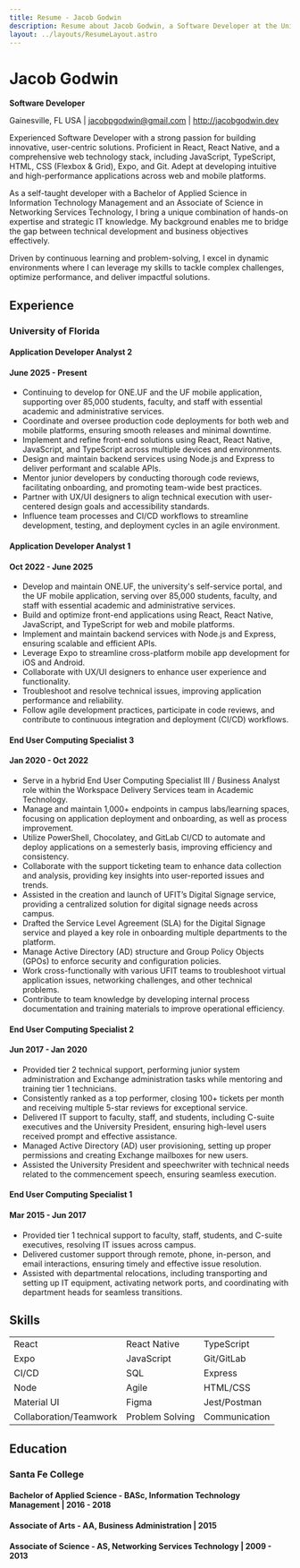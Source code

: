 ```yaml
---
title: Resume - Jacob Godwin
description: Resume about Jacob Godwin, a Software Developer at the University of Florida.
layout: ../layouts/ResumeLayout.astro
---
```


# Jacob Godwin

**Software Developer**

Gainesville, FL USA | jacobpgodwin@gmail.com | http://jacobgodwin.dev

Experienced Software Developer with a strong passion for building innovative, user-centric solutions. Proficient in React, React Native, and a comprehensive web technology stack, including JavaScript, TypeScript, HTML, CSS (Flexbox & Grid), Expo, and Git. Adept at developing intuitive and high-performance applications across web and mobile platforms.

As a self-taught developer with a Bachelor of Applied Science in Information Technology Management and an Associate of Science in Networking Services Technology, I bring a unique combination of hands-on expertise and strategic IT knowledge. My background enables me to bridge the gap between technical development and business objectives effectively.

Driven by continuous learning and problem-solving, I excel in dynamic environments where I can leverage my skills to tackle complex challenges, optimize performance, and deliver impactful solutions.

## Experience

### University of Florida

#### Application Developer Analyst 2

#### June 2025 - Present

- Continuing to develop for ONE.UF and the UF mobile application, supporting over 85,000 students, faculty, and staff with essential academic and administrative services.
- Coordinate and oversee production code deployments for both web and mobile platforms, ensuring smooth releases and minimal downtime.
- Implement and refine front-end solutions using React, React Native, JavaScript, and TypeScript across multiple devices and environments.
- Design and maintain backend services using Node.js and Express to deliver performant and scalable APIs.
- Mentor junior developers by conducting thorough code reviews, facilitating onboarding, and promoting team-wide best practices.
- Partner with UX/UI designers to align technical execution with user-centered design goals and accessibility standards.
- Influence team processes and CI/CD workflows to streamline development, testing, and deployment cycles in an agile environment.

#### Application Developer Analyst 1

#### Oct 2022 - June 2025

- Develop and maintain ONE.UF, the university's self-service portal, and the UF mobile application, serving over 85,000 students, faculty, and staff with essential academic and administrative services.
- Build and optimize front-end applications using React, React Native, JavaScript, and TypeScript for web and mobile platforms.
- Implement and maintain backend services with Node.js and Express, ensuring scalable and efficient APIs.
- Leverage Expo to streamline cross-platform mobile app development for iOS and Android.
- Collaborate with UX/UI designers to enhance user experience and functionality.
- Troubleshoot and resolve technical issues, improving application performance and reliability.
- Follow agile development practices, participate in code reviews, and contribute to continuous integration and deployment (CI/CD) workflows.

#### End User Computing Specialist 3

#### Jan 2020 - Oct 2022

- Serve in a hybrid End User Computing Specialist III / Business Analyst role within the Workspace Delivery Services team in Academic Technology.
- Manage and maintain 1,000+ endpoints in campus labs/learning spaces, focusing on application deployment and onboarding, as well as process improvement.
- Utilize PowerShell, Chocolatey, and GitLab CI/CD to automate and deploy applications on a semesterly basis, improving efficiency and consistency.
- Collaborate with the support ticketing team to enhance data collection and analysis, providing key insights into user-reported issues and trends.
- Assisted in the creation and launch of UFIT’s Digital Signage service, providing a centralized solution for digital signage needs across campus.
- Drafted the Service Level Agreement (SLA) for the Digital Signage service and played a key role in onboarding multiple departments to the platform.
- Manage Active Directory (AD) structure and Group Policy Objects (GPOs) to enforce security and configuration policies.
- Work cross-functionally with various UFIT teams to troubleshoot virtual application issues, networking challenges, and other technical problems.
- Contribute to team knowledge by developing internal process documentation and training materials to improve operational efficiency.

#### End User Computing Specialist 2

#### Jun 2017 - Jan 2020

- Provided tier 2 technical support, performing junior system administration and Exchange administration tasks while mentoring and training tier 1 technicians.
- Consistently ranked as a top performer, closing 100+ tickets per month and receiving multiple 5-star reviews for exceptional service.
- Delivered IT support to faculty, staff, and students, including C-suite executives and the University President, ensuring high-level users received prompt and effective assistance.
- Managed Active Directory (AD) user provisioning, setting up proper permissions and creating Exchange mailboxes for new users.
- Assisted the University President and speechwriter with technical needs related to the commencement speech, ensuring seamless execution.

#### End User Computing Specialist 1

#### Mar 2015 - Jun 2017

- Provided tier 1 technical support to faculty, staff, students, and C-suite executives, resolving IT issues across campus.
- Delivered customer support through remote, phone, in-person, and email interactions, ensuring timely and effective issue resolution.
- Assisted with departmental relocations, including transporting and setting up IT equipment, activating network ports, and coordinating with department heads for seamless transitions.

## Skills

|                        |                 |               |
| ---------------------- | --------------- | ------------- |
| React                  | React Native    | TypeScript    |
| Expo                   | JavaScript      | Git/GitLab    |
| CI/CD                  | SQL             | Express       |
| Node                   | Agile           | HTML/CSS      |
| Material UI            | Figma           | Jest/Postman  |
| Collaboration/Teamwork | Problem Solving | Communication |

## Education

### Santa Fe College

#### Bachelor of Applied Science - BASc, Information Technology Management | 2016 - 2018

#### Associate of Arts - AA, Business Administration | 2015

#### Associate of Science - AS, Networking Services Technology | 2009 - 2013
